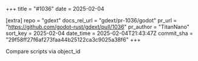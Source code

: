 +++
title = "#1036"
date = 2025-02-04

[extra]
repo = "gdext"
docs_rel_url = "gdext/pr-1036/godot"
pr_url = "https://github.com/godot-rust/gdext/pull/1036"
pr_author = "TitanNano"
sort_key = 2025-02-04
date_time = 2025-02-04T21:43:47Z
commit_sha = "29f58ff27f6af273faa44b25122ca3c9025a38f6"
+++

Compare scripts via object_id
